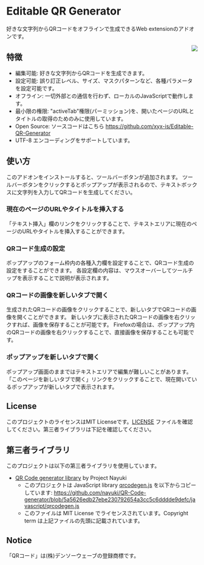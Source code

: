 # Editable QR Generator
好きな文字列からQRコードをオフラインで生成できるWeb extensionのアドオンです。

[<img border="0" align="right" src="https://addons.cdn.mozilla.net/static/img/addons-buttons/AMO-button_2.png">](https://addons.mozilla.org/firefox/addon/editable-qr-generator/)

## 特徴
- 編集可能: 好きな文字列からQRコードを生成できます。
- 設定可能: 誤り訂正レベル、サイズ、マスクパターンなど、各種パラメータを設定可能です。
- オフライン: 一切外部との通信を行わず、ローカルのJavaScriptで動作します。
- 最小限の権限: "activeTab"権限(パーミッション)を、開いたページのURLとタイトルの取得のためのみに使用しています。
- Open Source: ソースコードはこちら https://github.com/xyx-is/Editable-QR-Generator
- UTF-8 エンコーディングをサポートしています。

## 使い方
このアドオンをインストールすると、ツールバーボタンが追加されます。
ツールバーボタンをクリックするとポップアップが表示されるので、テキストボックスに文字列を入力してQRコードを生成してください。

### 現在のページのURLやタイトルを挿入する
「テキスト挿入」欄のリンクをクリックすることで、テキストエリアに現在のページのURLやタイトルを挿入することができます。

### QRコード生成の設定
ポップアップのフォーム枠内の各種入力欄を設定することで、QRコード生成の設定をすることができます。
各設定欄の内容は、マウスオーバーしてツールチップを表示することで説明が表示されます。

### QRコードの画像を新しいタブで開く
生成されたQRコードの画像をクリックすることで、新しいタブでQRコードの画像を開くことができます。
新しいタブに表示されたQRコードの画像を右クリックすれば、画像を保存することが可能です。
Firefoxの場合は、ポップアップ内のQRコードの画像を右クリックすることで、直接画像を保存することも可能です。

### ポップアップを新しいタブで開く
ポップアップ画面のままではテキストエリアで編集が難しいことがあります。
「このページを新しいタブで開く」リンクをクリックすることで、現在開いているポップアップが新しいタブで表示されます。

## License
このプロジェクトのライセンスはMIT Licenseです。[LICENSE](LICENSE) ファイルを確認してください。第三者ライブラリは下記を確認してください。

## 第三者ライブラリ
このプロジェクトは以下の第三者ライブラリを使用しています。

- [QR Code generator library](https://www.nayuki.io/page/qr-code-generator-library) by Project Nayuki
	- このプロジェクトは JavaScript library [qrcodegen.js](qrcodegen.js) を以下からコピーしています: https://github.com/nayuki/QR-Code-generator/blob/5a5626edb27ebe230792654a3cc5c6dddde9defc/javascript/qrcodegen.js
	- このファイルは MIT License でライセンスされています。Copyright term は上記ファイルの先頭に記載されています。

## Notice
「QRコード」は(株)デンソーウェーブの登録商標です。

